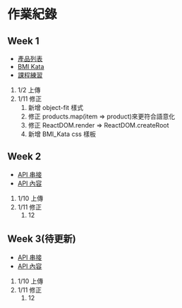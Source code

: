 # 作業紀錄

## Week 1

- [產品列表](https://yuyeh1212.github.io/React_hw/w1/index.html)
- [BMI Kata](https://yuyeh1212.github.io/React_hw/w1_BMIKata/index.html)
- [課程練習](https://yuyeh1212.github.io/React_hw/w1_Kata/index.html)

1. 1/2 上傳
2. 1/11 修正
   1. 新增 object-fit 樣式
   2. 修正 products.map(item => product)來更符合語意化
   3. 修正 ReactDOM.render => ReactDOM.createRoot
   4. 新增 BMI_Kata css 樣板

## Week 2

- [API 串接](https://yuyeh1212.github.io/React_hw/w2/upload-data.html)
- [API 內容](https://ec-course-api.hexschool.io/v2/api/yuyeh/products/all)

1. 1/10 上傳
2. 1/11 修正
   1. 12

## Week 3(待更新)

- [API 串接](https://yuyeh1212.github.io/React_hw/w2/upload-data.html)
- [API 內容](https://ec-course-api.hexschool.io/v2/api/yuyeh/products/all)

1. 1/10 上傳
2. 1/11 修正
   1. 12
